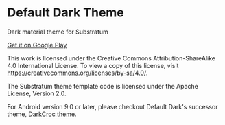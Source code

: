 # Default Dark Theme

Dark material theme for Substratum

[Get it on Google Play](https://play.google.com/store/apps/details?id=de.spiritcroc.defaultdarktheme_oms)

This work is licensed under the Creative Commons Attribution-ShareAlike 4.0 International License. To view a copy of this license, visit https://creativecommons.org/licenses/by-sa/4.0/.

The Substratum theme template code is licensed under the Apache License, Version 2.0.

For Android version 9.0 or later, please checkout Default Dark's successor theme, [DarkCroc theme](https://github.com/SpiritCroc/DarkCroc-Android-theme).